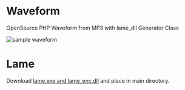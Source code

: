 # Waveform
OpenSource PHP Waveform from MP3 with lame_dll Generator Class

![sample waveform](https://github.com/Tnifey/Waveform/blob/master/waveform.png?raw=true)

# Lame
Download [lame.exe and lame_enc.dll](http://lame.sourceforge.net/) and place in main directory.